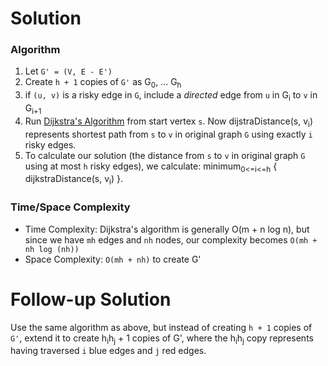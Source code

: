 # Solution

### Algorithm

1. Let `G' = (V, E - E')`
1. Create `h + 1` copies of `G'` as G<sub>0</sub>, ... G<sub>h</sub>
1. if `(u, v)` is a risky edge in `G`, include a _directed_ edge from `u` in G<sub>i</sub> to `v` in G<sub>i+1</sub>
1. Run [Dijkstra's Algorithm](https://github.com/RodneyShag/Interview_solutions/blob/master/Solutions/Custom/Dijkstra%27s%20Algorithm.md) from start vertex `s`. Now dijstraDistance(s, v<sub>i</sub>) represents shortest path from `s` to `v` in original graph `G` using exactly `i` risky edges.
1. To calculate our solution (the distance from `s` to `v` in original graph `G` using at most `h` risky edges), we calculate: minimum<sub>0<=i<=h</sub> { dijkstraDistance(s, v<sub>i</sub>) }.

### Time/Space Complexity

- Time Complexity: Dijkstra's algorithm is generally O(m + n log n), but since we have `mh` edges and `nh` nodes, our complexity becomes `O(mh + nh log (nh))`
- Space Complexity: `O(mh + nh)` to create G'

# Follow-up Solution

Use the same algorithm as above, but instead of creating `h + 1` copies of `G'`, extend it to create h<sub>i</sub>h<sub>j</sub> + 1 copies of G', where the h<sub>i</sub>h<sub>j</sub> copy represents having traversed `i` blue edges and `j` red edges.
